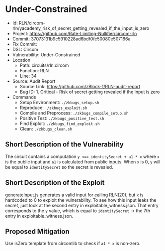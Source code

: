 # Under-Constrained

* Id: RLN/circom-rln/yacademy_risk_of_secret_getting_revealed_if_the_input_is_zero
* Project: https://github.com/Rate-Limiting-Nullifier/circom-rln
* Commit: 37073131b9c5910228ad6bdf0fc50080e507166a
* Fix Commit: 
* DSL: Circom
* Vulnerability: Under-Constrained
* Location
  - Path: circuits/rln.circom
  - Function: RLN
  - Line: 34
* Source: Audit Report
  - Source Link: https://github.com/zBlock-1/RLN-audit-report
  - Bug ID: 1. Critical - Risk of secret getting revealed if the input is zero
* Commands
  - Setup Environment: `./zkbugs_setup.sh`
  - Reproduce: `./zkbugs_exploit.sh`
  - Compile and Preprocess: `./zkbugs_compile_setup.sh`
  - Positive Test: `./zkbugs_positive_test.sh`
  - Find Exploit: `./zkbugs_find_exploit.sh`
  - Clean: `./zkbugs_clean.sh`

## Short Description of the Vulnerability

The circuit contains a computation `y <== identitySecret + a1 * x` where `x` is the public input and `a1` is calculated from public inputs. When `x` is 0, `y` will be equal to `identitySecret` so the secret is revealed.

## Short Description of the Exploit

generateInput.js generates a valid input for calling RLN(20), but `x` is hardcoded to 0 to exploit the vulnerability. To see how this input leaks the secret, just look at the second entry in exploitable_witness.json. That entry corresponds to the `y` value, which is equal to `identitySecret` -> the 7th entry in exploitable_witness.json.

## Proposed Mitigation

Use isZero template from circomlib to check if `a1 * x` is non-zero.

